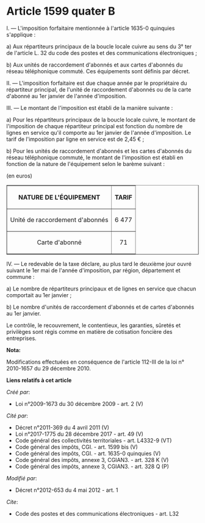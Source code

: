 # Article 1599 quater B

I. ― L'imposition forfaitaire mentionnée à l'article 1635-0 quinquies s'applique : 

a) Aux répartiteurs principaux de la boucle locale cuivre au sens du 3° ter de l'article L. 32 du code des postes et des
communications électroniques ; 

b) Aux unités de raccordement d'abonnés et aux cartes d'abonnés du réseau téléphonique commuté. Ces équipements sont définis
par décret. 

II. ― L'imposition forfaitaire est due chaque année par le propriétaire du répartiteur principal, de l'unité de raccordement
d'abonnés ou de la carte d'abonné au 1er janvier de l'année d'imposition. 

III. ― Le montant de l'imposition est établi de la manière suivante : 

a) Pour les répartiteurs principaux de la boucle locale cuivre, le montant de l'imposition de chaque répartiteur principal
est fonction du nombre de lignes en service qu'il comporte au 1er janvier de l'année d'imposition. Le tarif de l'imposition
par ligne en service est de 2,45 € ; 

b) Pour les unités de raccordement d'abonnés et les cartes d'abonnés du réseau téléphonique commuté, le montant de
l'imposition est établi en fonction de la nature de l'équipement selon le barème suivant : 

(en euros) 

<table border="1" width="680">
    <tbody>
      <tr>
        <th>

NATURE DE L'ÉQUIPEMENT

</th>
        <th>

TARIF

</th>
      </tr>
      <tr>
        <td align="center">

Unité de raccordement d'abonnés

</td>
        <td align="center">

6 477

</td>
      </tr>
      <tr>
        <td align="center">

Carte d'abonné

</td>
        <td align="center">

71</td>
      </tr>
    </tbody>
  </table>

IV. ― Le redevable de la taxe déclare, au plus tard le deuxième jour ouvré suivant le 1er mai de l'année d'imposition, par
région, département et commune : 

a) Le nombre de répartiteurs principaux et de lignes en service que chacun comportait au 1er janvier ; 

b) Le nombre d'unités de raccordement d'abonnés et de cartes d'abonnés au 1er janvier. 

Le contrôle, le recouvrement, le contentieux, les garanties, sûretés et privilèges sont régis comme en matière de cotisation
foncière des entreprises.

**Nota:**

Modifications effectuées en conséquence de l'article 112-III de la loi n° 2010-1657 du 29 décembre 2010.

**Liens relatifs à cet article**

_Créé par_:

  - Loi n°2009-1673 du 30 décembre 2009 - art. 2 (V)

_Cité par_:

  - Décret n°2011-369 du 4 avril 2011 (V)
  - Loi n°2017-1775 du 28 décembre 2017 - art. 49 (V)
  - Code général des collectivités territoriales - art. L4332-9 (VT)
  - Code général des impôts, CGI. - art. 1599 bis (V)
  - Code général des impôts, CGI. - art. 1635-0 quinquies (V)
  - Code général des impôts, annexe 3, CGIAN3. - art. 328 K (V)
  - Code général des impôts, annexe 3, CGIAN3. - art. 328 Q (P)

_Modifié par_:

  - Décret n°2012-653 du 4 mai 2012 - art. 1

_Cite_:

  - Code des postes et des communications électroniques - art. L32
